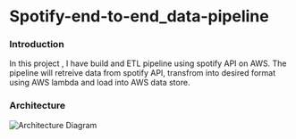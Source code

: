 # Spotify-end-to-end_data-pipeline

### Introduction
In this project , I have build and ETL pipeline using spotify API on AWS. The pipeline will retreive data from spotify API, transfrom into desired format using AWS lambda and load into AWS data store.

### Architecture
![Architecture Diagram]()


